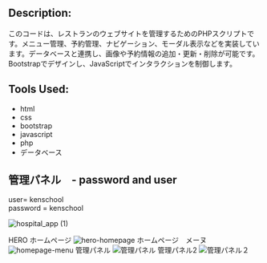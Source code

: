 

## Description:
このコードは、レストランのウェブサイトを管理するためのPHPスクリプトです。メニュー管理、予約管理、ナビゲーション、モーダル表示などを実装しています。データベースと連携し、画像や予約情報の追加・更新・削除が可能です。Bootstrapでデザインし、JavaScriptでインタラクションを制御します。

## Tools Used:
- html
- css
- bootstrap
- javascript
- php
- データベース

## 管理パネル　- password and user
user= kenschool  
password = kenschool

![hospital_app (1)](https://github.com/bardack134/CRUD-HOSPITAL/assets/142977989/35a5108a-da38-4b18-a80e-cc6850ad0566)



HERO ホームページ
![hero-homepage](https://github.com/user-attachments/assets/0e18f8e3-8b4a-45bc-b03d-3c7b7c90b4c8)
ホームページ　メーヌ
![homepage-menu](https://github.com/user-attachments/assets/34daa515-66b9-4619-91f9-b5f179bcac7a)
管理パネル
![管理パネル](https://github.com/user-attachments/assets/f1d8722e-e138-455e-9678-ce7376901da6)
管理パネル2
![管理パネル２](https://github.com/user-attachments/assets/3b146afe-da59-4d77-9d95-21f990970e09)
